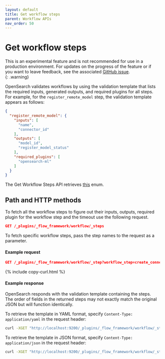 ```yaml
---
layout: default
title: Get workflow steps
parent: Workflow APIs
nav_order: 50
---
```


# Get workflow steps

This is an experimental feature and is not recommended for use in a production environment. For updates on the progress of the feature or if you want to leave feedback, see the associated [GitHub issue](https://github.com/opensearch-project/flow-framework/issues/475).    
{: .warning}

OpenSearch validates workflows by using the validation template that lists the required inputs, generated outputs, and required plugins for all steps. For example, for the `register_remote_model` step, the validation template appears as follows:

```json
{
  "register_remote_model": {
    "inputs": [
      "name",
      "connector_id"
    ],
    "outputs": [
      "model_id",
      "register_model_status"
    ],
    "required_plugins": [
      "opensearch-ml"
    ]
  }
}
```

The Get Workflow Steps API retrieves [this](https://github.com/opensearch-project/flow-framework/blob/2.x/src/main/java/org/opensearch/flowframework/workflow/WorkflowStepFactory.java#L120-L229) enum.   

## Path and HTTP methods

To fetch all the workflow steps to figure out their inputs, outputs, required plugin for the workflow step and the timeout use the following request.

```json
GET /_plugins/_flow_framework/workflow/_steps
``` 

To fetch specific workflow steps, pass the step names to the request as a parameter.
#### Example request

```json
GET /_plugins/_flow_framework/workflow/_step?workflow_step=create_connector,delete_model,deploy_model
```
{% include copy-curl.html %}


#### Example response

OpenSearch responds with the validation template containing the steps. The order of fields in the returned steps may not exactly match the original JSON but will function identically.

To retrieve the template in YAML format, specify `Content-Type: application/yaml` in the request header:

```bash
curl -XGET "http://localhost:9200/_plugins/_flow_framework/workflow/_steps" -H 'Content-Type: application/yaml'
```

To retrieve the template in JSON format, specify `Content-Type: application/json` in the request header:

```bash
curl -XGET "http://localhost:9200/_plugins/_flow_framework/workflow/_steps" -H 'Content-Type: application/json'
```